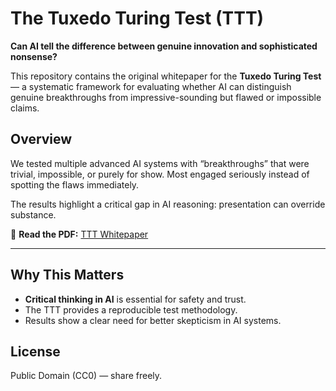 # The Tuxedo Turing Test (TTT)

**Can AI tell the difference between genuine innovation and sophisticated nonsense?**

This repository contains the original whitepaper for the **Tuxedo Turing Test** — a systematic framework for evaluating whether AI can distinguish genuine breakthroughs from impressive-sounding but flawed or impossible claims.

## Overview
We tested multiple advanced AI systems with “breakthroughs” that were trivial, impossible, or purely for show. Most engaged seriously instead of spotting the flaws immediately.

The results highlight a critical gap in AI reasoning: presentation can override substance.

📄 **Read the PDF:** [TTT Whitepaper](TTT-Whitepaper.pdf)

---

## Why This Matters
- **Critical thinking in AI** is essential for safety and trust.
- The TTT provides a reproducible test methodology.
- Results show a clear need for better skepticism in AI systems.

## License
Public Domain (CC0) — share freely.
